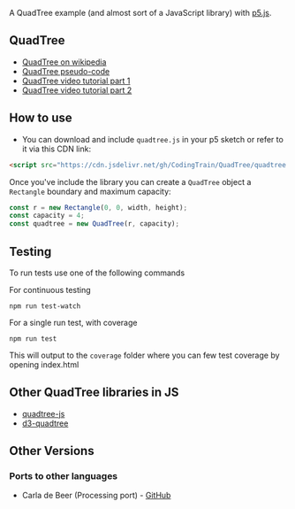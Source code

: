 A QuadTree example (and almost sort of a JavaScript library) with [p5.js](http://p5js.org).

## QuadTree
* [QuadTree on wikipedia](https://en.wikipedia.org/wiki/Quadtree)
* [QuadTree pseudo-code](https://en.wikipedia.org/wiki/Quadtree#Pseudo_code)
* [QuadTree video tutorial part 1](https://youtu.be/OJxEcs0w_kE)
* [QuadTree video tutorial part 2](https://youtu.be/QQx_NmCIuCY)

## How to use
* You can download and include `quadtree.js` in your p5 sketch or refer to it via this CDN link:

```html
<script src="https://cdn.jsdelivr.net/gh/CodingTrain/QuadTree/quadtree.js"></script>
```

Once you've include the library you can create a `QuadTree` object a `Rectangle` boundary and maximum capacity:

```javascript
const r = new Rectangle(0, 0, width, height);
const capacity = 4;
const quadtree = new QuadTree(r, capacity);
```

## Testing
To run tests use one of the following commands

For continuous testing
```
npm run test-watch
```

For a single run test, with coverage
```
npm run test
```
This will output to the `coverage` folder where you can few test coverage by opening index.html

## Other QuadTree libraries in JS
* [quadtree-js](https://github.com/timohausmann/quadtree-js)
* [d3-quadtree](https://github.com/d3/d3-quadtree)

## Other Versions

### Ports to other languages
 * Carla de Beer (Processing port) - [GitHub](https://github.com/Carla-de-Beer/Processing/tree/master/QuadTree)
